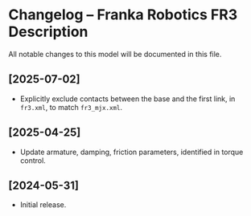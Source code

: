 # Changelog – Franka Robotics FR3 Description

All notable changes to this model will be documented in this file.

## [2025-07-02]
- Explicitly exclude contacts between the base and the first link, in `fr3.xml`, to match `fr3_mjx.xml`.

## [2025-04-25]
- Update armature, damping, friction parameters, identified in torque control.

## [2024-05-31]
- Initial release.
